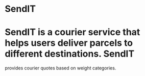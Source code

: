 # SendIT
# SendIT is a courier service that helps users deliver parcels to different destinations. SendIT
provides courier quotes based on weight categories.
